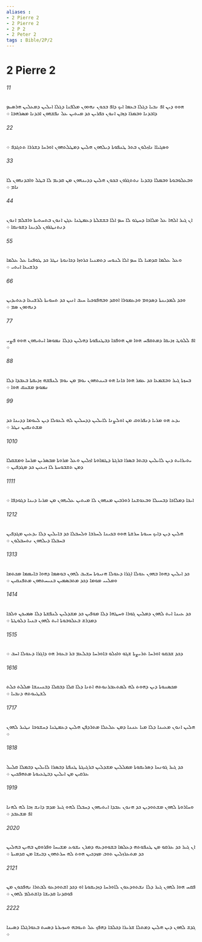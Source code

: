 ```yaml
---
aliases : 
- 2 Pierre 2
- 2 Pierre 2
- 2 P 2
- 2 Peter 2
tags : Bible/2P/2
---
```


# 2 Pierre 2

###### 11
ܗܘܘ ܕܝܢ ܐܦ ܢܒܝܐ ܕܓܠܐ ܒܥܡܐ ܐܝܟ ܕܐܦ ܒܟܘܢ ܢܗܘܘܢ ܡܠܦܢܐ ܕܓܠܐ ܐܝܠܝܢ ܕܡܥܠܝܢ ܗܪܤܝܤ ܕܐܒܕܢܐ ܘܒܡܪܐ ܕܙܒܢ ܐܢܘܢ ܟܦܪܝܢ ܟܕ ܡܝܬܝܢ ܥܠ ܢܦܫܗܘܢ ܐܒܕܢܐ ܡܤܪܗܒܐ ܀
###### 22
ܘܤܓܝܐܐ ܢܐܙܠܘܢ ܒܬܪ ܛܢܦܘܬܐ ܕܝܠܗܘܢ ܗܠܝܢ ܕܡܛܠܬܗܘܢ ܐܘܪܚܐ ܕܫܪܪܐ ܬܬܓܕܦ ܀
###### 33
ܘܒܥܠܘܒܘܬܐ ܘܒܡܠܐ ܕܒܕܝܐ ܢܬܬܓܪܘܢ ܒܟܘܢ ܗܠܝܢ ܕܕܝܢܗܘܢ ܡܢ ܩܕܝܡ ܠܐ ܒܛܠ ܘܐܒܕܢܗܘܢ ܠܐ ܢܐܡ ܀
###### 44
ܐܢ ܓܝܪ ܐܠܗܐ ܥܠ ܡܠܐܟܐ ܕܚܛܘ ܠܐ ܚܤ ܐܠܐ ܒܫܫܠܬܐ ܕܥܡܛܢܐ ܥܓܢ ܐܢܘܢ ܒܬܚܬܝܬܐ ܘܐܫܠܡ ܐܢܘܢ ܕܢܬܢܛܪܘܢ ܠܕܝܢܐ ܕܫܘܢܩܐ ܀
###### 55
ܘܥܠ ܥܠܡܐ ܩܕܡܝܐ ܠܐ ܚܤ ܐܠܐ ܠܢܘܚ ܕܬܡܢܝܐ ܟܪܘܙܐ ܕܟܐܢܘܬܐ ܢܛܪ ܟܕ ܛܘܦܢܐ ܥܠ ܥܠܡܐ ܕܪܫܝܥܐ ܐܝܬܝ ܀
###### 66
ܘܟܕ ܠܡܕܝܢܬܐ ܕܤܕܘܡ ܘܕܥܡܘܪܐ ܐܘܩܕ ܘܒܗܦܘܟܝܐ ܚܝܒ ܐܢܝܢ ܟܕ ܬܚܘܝܬܐ ܠܪܫܝܥܐ ܕܥܬܝܕܝܢ ܕܢܗܘܘܢ ܤܡ ܀
###### 77
ܐܦ ܠܠܘܛ ܙܕܝܩܐ ܕܡܬܩܦܚ ܗܘܐ ܡܢ ܗܘܦܟܐ ܕܒܛܢܦܘܬܐ ܕܗܠܝܢ ܕܕܠܐ ܢܡܘܤܐ ܐܝܬܝܗܘܢ ܗܘܘ ܦܨܝ ܀
###### 88
ܒܚܙܬܐ ܓܝܪ ܘܒܫܡܥܐ ܟܕ ܥܡܪ ܗܘܐ ܟܐܢܐ ܗܘ ܒܝܢܬܗܘܢ ܝܘܡ ܡܢ ܝܘܡ ܠܢܦܫܗ ܙܕܝܩܬܐ ܒܥܒܕܐ ܕܠܐ ܢܡܘܤ ܡܫܢܩ ܗܘܐ ܀
###### 99
ܝܕܥ ܗܘ ܡܪܝܐ ܕܢܦܪܘܩ ܡܢ ܐܘܠܨܢܐ ܠܐܝܠܝܢ ܕܕܚܠܝܢ ܠܗ ܠܥܘܠܐ ܕܝܢ ܠܝܘܡܐ ܕܕܝܢܐ ܟܕ ܡܫܬܢܩܝܢ ܢܛܪ ܀
###### 1010
ܝܬܝܪܐܝܬ ܕܝܢ ܠܐܝܠܝܢ ܕܒܬܪ ܒܤܪܐ ܒܪܓܬܐ ܕܛܡܐܘܬܐ ܐܙܠܝܢ ܘܥܠ ܡܪܘܬܐ ܡܒܤܪܝܢ ܡܪܚܐ ܘܡܫܩܠܐ ܕܡܢ ܬܫܒܘܚܬܐ ܠܐ ܙܝܥܝܢ ܟܕ ܡܓܕܦܝܢ ܀
###### 1111
ܐܝܟܐ ܕܡܠܐܟܐ ܕܒܚܝܠܐ ܘܒܥܘܫܢܐ ܪܘܪܒܝܢ ܡܢܗܘܢ ܠܐ ܡܝܬܝܢ ܥܠܝܗܘܢ ܡܢ ܡܪܝܐ ܕܝܢܐ ܕܓܘܕܦܐ ܀
###### 1212
ܗܠܝܢ ܕܝܢ ܕܐܝܟ ܚܝܘܬܐ ܚܪܫܬܐ ܗܘܘ ܒܟܝܢܐ ܠܚܪܒܐ ܘܠܚܒܠܐ ܟܕ ܒܐܝܠܝܢ ܕܠܐ ܝܕܥܝܢ ܡܓܕܦܝܢ ܒܚܒܠܐ ܕܝܠܗܘܢ ܢܬܚܒܠܘܢ ܀
###### 1313
ܟܕ ܐܝܠܝܢ ܕܗܘܐ ܒܗܘܢ ܥܘܠܐ ܐܓܪܐ ܕܥܘܠܐ ܗܢܝܘܬܐ ܚܫܝܒ ܠܗܘܢ ܒܘܤܡܐ ܕܗܘܐ ܒܐܝܡܡܐ ܡܟܬܡܐ ܘܡܠܝܝ ܡܘܡܐ ܕܟܕ ܡܬܒܤܡܝܢ ܒܢܝܚܬܗܘܢ ܡܬܦܢܩܝܢ ܀
###### 1414
ܟܕ ܥܝܢܐ ܐܝܬ ܠܗܘܢ ܕܡܠܝܢ ܓܘܪܐ ܘܚܛܗܐ ܕܠܐ ܡܘܦܝܢ ܟܕ ܡܫܕܠܝܢ ܠܢܦܫܬܐ ܕܠܐ ܤܡܝܟܢ ܘܠܒܐ ܕܡܕܪܫ ܒܥܠܘܒܘܬܐ ܐܝܬ ܠܗܘܢ ܒܢܝܐ ܕܠܘܛܬܐ ܀
###### 1515
ܕܟܕ ܫܒܩܘ ܐܘܪܚܐ ܬܪܝܨܬܐ ܫܓܘ ܘܐܙܠܘ ܒܐܘܪܚܐ ܕܒܠܥܡ ܒܪ ܒܥܘܪ ܗܘ ܕܐܓܪܐ ܕܥܘܠܐ ܐܚܒ ܀
###### 1616
ܡܟܤܢܘܬܐ ܕܝܢ ܕܗܘܬ ܠܗ ܠܡܬܥܒܪܢܘܬܗ ܐܬܢܐ ܕܠܐ ܩܠܐ ܕܒܩܠܐ ܕܒܢܝܢܫܐ ܡܠܠܬ ܟܠܬ ܠܫܛܝܘܬܗ ܕܢܒܝܐ ܀
###### 1717
ܗܠܝܢ ܐܢܘܢ ܡܥܝܢܐ ܕܠܐ ܡܝܐ ܥܢܢܐ ܕܡܢ ܥܠܥܠܐ ܡܬܪܕܦܢ ܗܠܝܢ ܕܥܡܛܢܐ ܕܚܫܘܟܐ ܢܛܝܪ ܠܗܘܢ ܀
###### 1818
ܟܕ ܓܝܪ ܓܘܢܚܐ ܕܤܪܝܩܘܬܐ ܡܡܠܠܝܢ ܡܫܕܠܝܢ ܒܪܓܝܓܬܐ ܛܢܦܬܐ ܕܒܤܪܐ ܠܐܝܠܝܢ ܕܒܡܠܐ ܩܠܝܠ ܥܪܩܝܢ ܡܢ ܐܝܠܝܢ ܕܒܛܥܝܘܬܐ ܡܬܗܦܟܝܢ ܀
###### 1919
ܘܚܐܪܘܬܐ ܠܗܘܢ ܡܫܬܘܕܝܢ ܟܕ ܗܢܘܢ ܥܒܕܐ ܐܝܬܝܗܘܢ ܕܚܒܠܐ ܠܗܘ ܓܝܪ ܡܕܡ ܕܐܢܫ ܙܟܐ ܠܗ ܠܗܢܐ ܐܦ ܡܫܥܒܕ ܀
###### 2020
ܐܢ ܓܝܪ ܟܕ ܥܪܩܘ ܡܢ ܛܢܦܘܬܗ ܕܥܠܡܐ ܒܫܘܘܕܥܗ ܕܡܪܢ ܝܫܘܥ ܡܫܝܚܐ ܘܦܪܘܩܢ ܒܗܝܢ ܒܗܠܝܢ ܟܕ ܡܬܥܪܙܠܝܢ ܬܘܒ ܡܙܕܟܝܢ ܗܘܬ ܠܗ ܚܪܬܗܘܢ ܕܒܝܫܐ ܡܢ ܩܕܡܝܬܐ ܀
###### 2121
ܦܩܚ ܗܘܐ ܠܗܘܢ ܓܝܪ ܕܠܐ ܢܫܬܘܕܥܘܢ ܠܐܘܪܚܐ ܕܙܕܝܩܘܬܐ ܐܘ ܕܟܕ ܐܫܬܘܕܥܘ ܠܒܬܪܐ ܢܗܦܟܘܢ ܡܢ ܦܘܩܕܢܐ ܩܕܝܫܐ ܕܐܫܬܠܡ ܠܗܘܢ ܀
###### 2222
ܓܕܫ ܠܗܘܢ ܕܝܢ ܗܠܝܢ ܕܡܬܠܐ ܫܪܝܪܐ ܕܟܠܒܐ ܕܗܦܟ ܥܠ ܬܝܘܒܗ ܘܚܙܝܪܬܐ ܕܤܚܬ ܒܥܘܪܓܠܐ ܕܤܝܢܐ ܀
